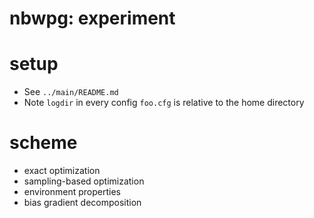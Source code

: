 # nbwpg: experiment

# setup
* See `../main/README.md`
* Note `logdir` in every config `foo.cfg` is relative to the home directory

# scheme
* exact optimization
* sampling-based optimization
* environment properties
* bias gradient decomposition
